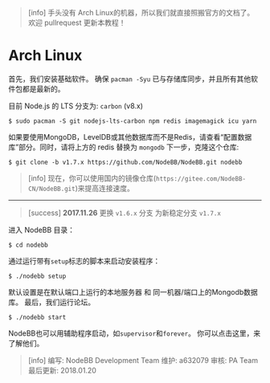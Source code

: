 >[info] 手头没有 Arch Linux的机器，所以我们就直接照搬官方的文档了。 欢迎 pullrequest 更新本教程！
# Arch Linux
首先，我们安装基础软件。 确保 `pacman -Syu` 已与存储库同步，并且所有其他软件包都是最新的。

目前 Node.js 的 LTS 分支为: `carbon` (v8.x)
```
$ sudo pacman -S git nodejs-lts-carbon npm redis imagemagick icu yarn
```
如果要使用MongoDB，LevelDB或其他数据库而不是Redis，请查看“配置数据库”部分。同时，请将上方的 redis 替换为 `mongodb`
下一步，克隆这个仓库:
```shell
$ git clone -b v1.7.x https://github.com/NodeBB/NodeBB.git nodebb
```
>[info] 现在，你可以使用国内的镜像仓库(`https://gitee.com/NodeBB-CN/NodeBB.git`)来提高连接速度。
----------------------

>[success] **2017.11.26** 更换 `v1.6.x` 分支 为新稳定分支 `v1.7.x`

进入 NodeBB 目录：
```
$ cd nodebb
```
通过运行带有`setup`标志的脚本来启动安装程序：
```
$ ./nodebb setup
```
默认设置是在默认端口上运行的本地服务器 和 同一机器/端口上的Mongodb数据库。
最后，我们运行论坛。
```
$ ./nodebb start
```
NodeBB也可以用辅助程序启动，如`supervisor`和`forever`。 你可以点击这里，来了解他们。

>[info] 编写: NodeBB Development Team
维护: a632079
审核: PA Team
最后更新: 2018.01.20